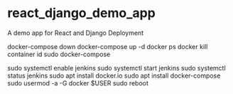 # react_django_demo_app
A demo app for React and Django Deployment




docker-compose down
docker-compose up -d
docker ps
docker kill container id
sudo docker-compose 

sudo systemctl enable jenkins
sudo systemctl start jenkins
sudo systemctl status jenkins
sudo apt install docker.io
sudo apt install docker-compose
sudo usermod -a -G docker $USER
sudo reboot
